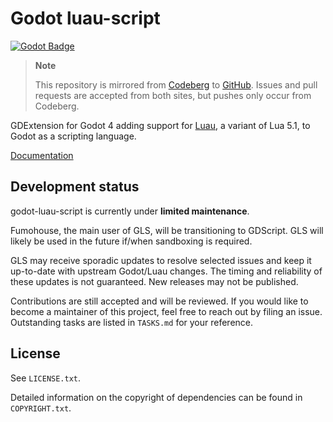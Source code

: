 # Godot luau-script

[![Godot Badge](https://img.shields.io/badge/Godot-4.3--stable-orange)](https://godotengine.org/)

> **Note**
>
> This repository is mirrored from [Codeberg](https://codeberg.org/ksk/godot-luau-script)
> to [GitHub](https://github.com/Fumohouse/godot-luau-script). Issues and pull requests
> are accepted from both sites, but pushes only occur from Codeberg.

GDExtension for Godot 4 adding support for [Luau](https://github.com/Roblox/luau),
a variant of Lua 5.1, to Godot as a scripting language.

[Documentation](https://ksk.codeberg.page/godot-luau-script/)

## Development status

godot-luau-script is currently under **limited maintenance**.

Fumohouse, the main user of GLS, will be transitioning to GDScript. GLS will
likely be used in the future if/when sandboxing is required.

GLS may receive sporadic updates to resolve selected issues and keep it
up-to-date with upstream Godot/Luau changes. The timing and reliability of these
updates is not guaranteed. New releases may not be published.

Contributions are still accepted and will be reviewed. If you would like to
become a maintainer of this project, feel free to reach out by filing an issue.
Outstanding tasks are listed in `TASKS.md` for your reference.

## License

See `LICENSE.txt`.

Detailed information on the copyright of dependencies can be found in
`COPYRIGHT.txt`.
